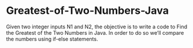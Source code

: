 # Greatest-of-Two-Numbers-Java
Given two integer inputs N1 and N2, the objective is to write a code to Find the Greatest of the Two Numbers in Java. In order to do so we’ll compare the numbers using if-else statements.
